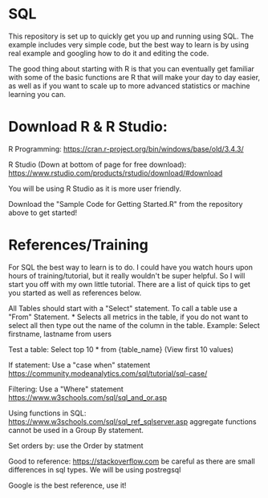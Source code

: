 # SQL

This repository is set up to quickly get you up and running using SQL. The example includes very simple code, but the best way to learn is by using real example and googling how to do it and editing the code.  

The good thing about starting with R is that you can eventually get familiar with some of the basic functions are R that will make your day to day easier, as well as if you want to scale up to more advanced statistics or machine learning you can. 

# Download R & R Studio:
R Programming: https://cran.r-project.org/bin/windows/base/old/3.4.3/

R Studio (Down at bottom of page for free download): https://www.rstudio.com/products/rstudio/download/#download

You will be using R Studio as it is more user friendly. 

Download the "Sample Code for Getting Started.R" from the repository above to get started!

# References/Training
For SQL the best way to learn is to do. I could have you watch hours upon hours of training/tutorial, but it really wouldn't be super helpful. So I will start you off with my own little tutorial. There are a list of quick tips to get you started as well as references below.

All Tables should start with a "Select" statement. To call a table use a "From" Statement. * Selects all metrics in the table, if you do not want to select all then type out the name of the column in the table. Example: Select firstname, lastname from users

Test a table: Select top 10 * from {table_name} (View first 10 values)

If statement: Use a "case when" statement https://community.modeanalytics.com/sql/tutorial/sql-case/

Filtering: Use a "Where" statement https://www.w3schools.com/sql/sql_and_or.asp

Using functions in SQL: https://www.w3schools.com/sql/sql_ref_sqlserver.asp aggregate functions cannot be used in a Group By statement. 

Set orders by: use the Order by statment



Good to reference: https://stackoverflow.com be careful as there are small differences in sql types. We will be using postregsql

Google is the best reference, use it!
